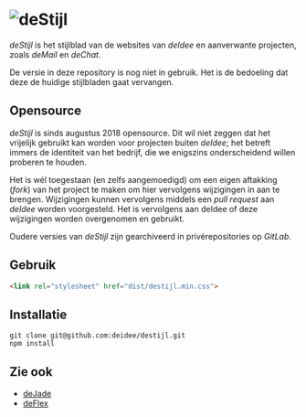 # ![deStijl](https://deidee.com/logo.png?str=deStijl)

*deStijl* is het stijlblad van de websites van *deIdee* en aanverwante projecten, zoals *deMail* en *deChat*.

De versie in deze repository is nog niet in gebruik. Het is de bedoeling dat deze de huidige stijlbladen gaat vervangen.

## Opensource

*deStijl* is sinds augustus 2018 opensource. Dit wil niet zeggen dat het vrijelijk gebruikt kan worden voor projecten buiten *deIdee*; het betreft immers de identiteit van het bedrijf, die we enigszins onderscheidend willen proberen te houden.

Het is wél toegestaan (en zelfs aangemoedigd) om een eigen aftakking (*fork*) van het project te maken om hier vervolgens wijzigingen in aan te brengen. Wijzigingen kunnen vervolgens middels een *pull request* aan *deIdee* worden voorgesteld. Het is vervolgens aan deIdee of deze wijzigingen worden overgenomen en gebruikt.

Oudere versies van *deStijl* zijn gearchiveerd in privérepositories op *GitLab*.

## Gebruik

```HTML
<link rel="stylesheet" href="dist/destijl.min.css">
```

## Installatie

```Shell
git clone git@github.com:deidee/destijl.git
npm install
```

## Zie ook

- [deJade](https://github.com/deidee/dejade)
- [deFlex](https://github.com/deidee/deflex)
